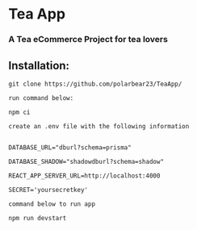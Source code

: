 # Tea App

### A Tea eCommerce Project for tea lovers

## Installation:

```git clone https://github.com/polarbear23/TeaApp/```

``` run command below: ```

``` npm ci ```

```create an .env file with the following information```

``` NODE_ENV="development" 

DATABASE_URL="dburl?schema=prisma"

DATABASE_SHADOW="shadowdburl?schema=shadow"

REACT_APP_SERVER_URL=http://localhost:4000

SECRET='yoursecretkey' 

```

```command below to run app``` 

```npm run devstart```
